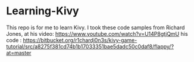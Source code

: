 # Learning-Kivy

This repo is for me to learn Kivy.
I took these code samples from Richard Jones, at
his video: https://www.youtube.com/watch?v=U14P8gtjQmU
his code : https://bitbucket.org/r1chardj0n3s/kivy-game-tutorial/src/a8275f381cd74b1b17033351bae5dadc50c0daf8/flappy/?at=master